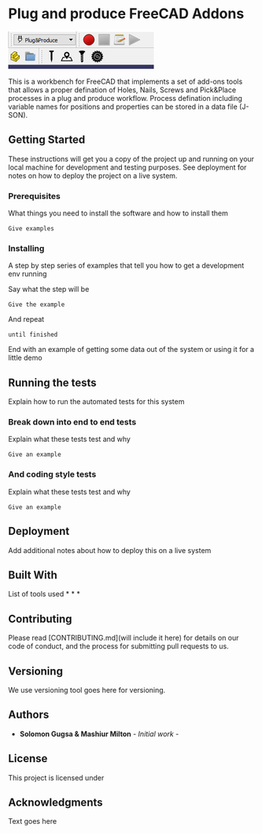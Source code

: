 # Plug and produce FreeCAD Addons 

![plot](./mdimages/githubbanner.png)

This is a workbench for FreeCAD that implements a set of add-ons tools that allows a proper defination of Holes, Nails, Screws and Pick&Place processes in a plug and produce workflow. Process defination including variable names for positions and properties can be stored in a data file (J-SON). 

## Getting Started

These instructions will get you a copy of the project up and running on your local machine for development and testing purposes. See deployment for notes on how to deploy the project on a live system.

### Prerequisites

What things you need to install the software and how to install them

```
Give examples
```

### Installing

A step by step series of examples that tell you how to get a development env running

Say what the step will be

```
Give the example
```

And repeat

```
until finished
```

End with an example of getting some data out of the system or using it for a little demo

## Running the tests

Explain how to run the automated tests for this system

### Break down into end to end tests

Explain what these tests test and why

```
Give an example
```

### And coding style tests

Explain what these tests test and why

```
Give an example
```

## Deployment

Add additional notes about how to deploy this on a live system

## Built With
List of tools used
* 
* 
* 

## Contributing

Please read [CONTRIBUTING.md](will include it here) for details on our code of conduct, and the process for submitting pull requests to us.

## Versioning

We use versioning tool goes here for versioning.

## Authors

* **Solomon Gugsa & Mashiur Milton** - *Initial work* -



## License

This project is licensed under 

## Acknowledgments
Text goes here
 

